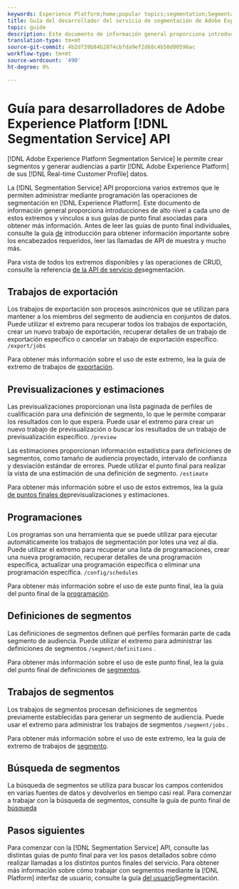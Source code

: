 ```yaml
---
keywords: Experience Platform;home;popular topics;segmentation;Segmentation;Segmentation Service;API;api;
title: Guía del desarrollador del servicio de segmentación de Adobe Experience Platform
topic: guide
description: Este documento de información general proporciona introducciones de alto nivel a cada uno de los extremos de la API de servicio de segmentación y vínculos a las guías de punto final asociadas para obtener más información.
translation-type: tm+mt
source-git-commit: 4b2df39b84b2874cbfda9ef2d68c4b50d00596ac
workflow-type: tm+mt
source-wordcount: '490'
ht-degree: 0%

---
```



# Guía para desarrolladores de Adobe Experience Platform [!DNL Segmentation Service] API

[!DNL Adobe Experience Platform Segmentation Service] le permite crear segmentos y generar audiencias a partir [!DNL Adobe Experience Platform] de sus [!DNL Real-time Customer Profile] datos.

La [!DNL Segmentation Service] API proporciona varios extremos que le permiten administrar mediante programación las operaciones de segmentación en [!DNL Experience Platform]. Este documento de información general proporciona introducciones de alto nivel a cada uno de estos extremos y vínculos a sus guías de punto final asociadas para obtener más información. Antes de leer las guías de punto final individuales, consulte la guía [de](./getting-started.md) introducción para obtener información importante sobre los encabezados requeridos, leer las llamadas de API de muestra y mucho más.

Para vista de todos los extremos disponibles y las operaciones de CRUD, consulte la referencia [de la API de servicio de](https://www.adobe.io/apis/experienceplatform/home/api-reference.html#!acpdr/swagger-specs/segmentation.yaml)segmentación.

## Trabajos de exportación

Los trabajos de exportación son procesos asincrónicos que se utilizan para mantener a los miembros del segmento de audiencia en conjuntos de datos. Puede utilizar el extremo para recuperar todos los trabajos de exportación, crear un nuevo trabajo de exportación, recuperar detalles de un trabajo de exportación específico o cancelar un trabajo de exportación específico. `/export/jobs`

Para obtener más información sobre el uso de este extremo, lea la guía de extremo de trabajos de [exportación](./export-jobs.md).

## Previsualizaciones y estimaciones

Las previsualizaciones proporcionan una lista paginada de perfiles de cualificación para una definición de segmento, lo que le permite comparar los resultados con lo que espera. Puede usar el extremo para crear un nuevo trabajo de previsualización o buscar los resultados de un trabajo de previsualización específico. `/preview`

Las estimaciones proporcionan información estadística para definiciones de segmentos, como tamaño de audiencia proyectado, intervalo de confianza y desviación estándar de errores. Puede utilizar el punto final para realizar la vista de una estimación de una definición de segmento. `/estimate`

Para obtener más información sobre el uso de estos extremos, lea la guía [de puntos finales de](./previews-and-estimates.md)previsualizaciones y estimaciones.

## Programaciones

Los programas son una herramienta que se puede utilizar para ejecutar automáticamente los trabajos de segmentación por lotes una vez al día. Puede utilizar el extremo para recuperar una lista de programaciones, crear una nueva programación, recuperar detalles de una programación específica, actualizar una programación específica o eliminar una programación específica. `/config/schedules`

Para obtener más información sobre el uso de este punto final, lea la guía del punto final de la [programación](./schedules.md).

## Definiciones de segmentos

Las definiciones de segmentos definen qué perfiles formarán parte de cada segmento de audiencia. Puede utilizar el extremo para administrar las definiciones de segmentos `/segment/definitions` .

Para obtener más información sobre el uso de este punto final, lea la guía del punto final de definiciones de [segmentos](./segment-definitions.md).

## Trabajos de segmentos

Los trabajos de segmentos procesan definiciones de segmentos previamente establecidas para generar un segmento de audiencia. Puede usar el extremo para administrar los trabajos de segmentos `/segment/jobs` .

Para obtener más información sobre el uso de este extremo, lea la guía de extremo de trabajos de [segmento](./segment-jobs.md).

## Búsqueda de segmentos

La búsqueda de segmentos se utiliza para buscar los campos contenidos en varias fuentes de datos y devolverlos en tiempo casi real. Para comenzar a trabajar con la búsqueda de segmentos, consulte la guía de punto final de [búsqueda](segment-search.md)

## Pasos siguientes

Para comenzar con la [!DNL Segmentation Service] API, consulte las distintas guías de punto final para ver los pasos detallados sobre cómo realizar llamadas a los distintos puntos finales del servicio. Para obtener más información sobre cómo trabajar con segmentos mediante la [!DNL Platform] interfaz de usuario, consulte la guía [del usuario](../ui/overview.md)Segmentación.